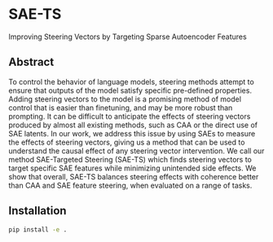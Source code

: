 # SAE-TS
Improving Steering Vectors by Targeting Sparse Autoencoder Features

## Abstract
To control the behavior of language models, steering methods attempt to ensure that outputs of the model satisfy specific pre-defined properties. Adding steering vectors to the model is a promising method of model control that is easier than finetuning, and may be more robust than prompting. It can be difficult to anticipate the effects of steering vectors produced by almost all existing methods, such as CAA or the direct use of SAE latents. In our work, we address this issue by using SAEs to measure the effects of steering vectors, giving us a method that can be used to understand the causal effect of any steering vector intervention. We call our method SAE-Targeted Steering (SAE-TS) which finds steering vectors to target specific SAE features while minimizing unintended side effects. We show that overall, SAE-TS balances steering effects with coherence better than CAA and SAE feature steering, when evaluated on a range of tasks.

## Installation
```bash
pip install -e .
```


